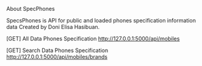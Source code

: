 About SpecPhones

SpecsPhones is API for public and loaded phones specification information data Created by Doni Elisa Hasibuan.

[GET] All Data Phones Specification
http://127.0.0.1:5000/api/mobiles

[GET] Search Data Phones Specification
http://127.0.0.1:5000/api/mobiles/brands
